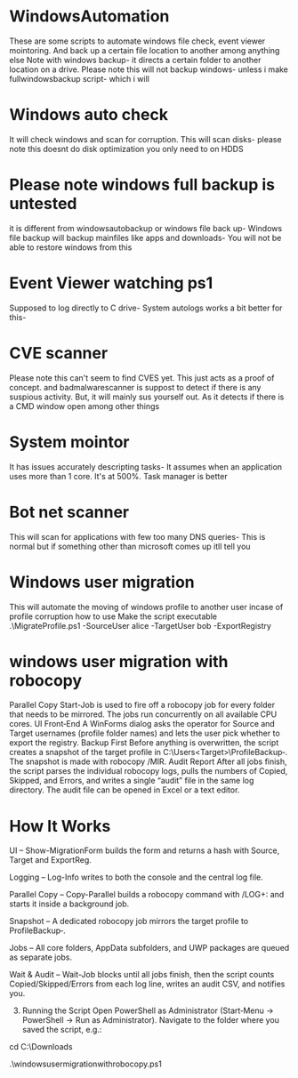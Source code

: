 # WindowsAutomation
These are some scripts to automate windows file check, event viewer mointoring. And back up a certain file location to another among anything else
Note with windows backup- it directs a certain folder to another location on a drive. Please note this will not backup windows- unless i make fullwindowsbackup script- which i will
# Windows auto check
It will check windows and scan for corruption. This will scan disks- please note this doesnt do disk optimization you only need to on HDDS
# Please note windows full backup is untested
it is different from windowsautobackup or windows file back up- Windows file backup will backup mainfiles like apps and downloads- You will not be able to restore windows from this
# Event Viewer watching ps1
Supposed to log directly to C drive- System autologs works a bit better for this-
# CVE scanner
Please note this can't seem to find CVES yet. This just acts as a proof of concept.
and badmalwarescanner is suppost to detect if there is any suspious activity. But, it will mainly sus yourself out. As it detects if there is a CMD window open among other things
# System mointor 
It has issues accurately descripting tasks- It assumes when an application uses more than 1 core. It's at 500%. Task manager is better
# Bot net scanner
This will scan for applications with few too many DNS queries- This is normal but if something other than microsoft comes up itll tell you
# Windows user migration
This will automate the moving of windows profile to another user incase of profile corruption
how to use 
Make the script executable
.\MigrateProfile.ps1 -SourceUser alice -TargetUser bob -ExportRegistry
# windows user migration with robocopy 
Parallel Copy
Start-Job is used to fire off a robocopy job for every folder that needs to be mirrored. The jobs run concurrently on all available CPU cores.
UI Front‑End
A WinForms dialog asks the operator for Source and Target usernames (profile folder names) and lets the user pick whether to export the registry.
Backup First
Before anything is overwritten, the script creates a snapshot of the target profile in C:\Users\<Target>\ProfileBackup‑<timestamp>. The snapshot is made with robocopy /MIR.
Audit Report
After all jobs finish, the script parses the individual robocopy logs, pulls the numbers of Copied, Skipped, and Errors, and writes a single “audit” file in the same log directory. The audit file can be opened in Excel or a text editor.
# How It Works
 
UI – Show-MigrationForm builds the form and returns a hash with Source, Target and ExportReg.

Logging – Log-Info writes to both the console and the central log file.

Parallel Copy – Copy-Parallel builds a robocopy command with /LOG+:<LogFile> and starts it inside a background job.

Snapshot – A dedicated robocopy job mirrors the target profile to ProfileBackup‑<stamp>.

Jobs – All core folders, AppData subfolders, and UWP packages are queued as separate jobs.

Wait & Audit – Wait-Job blocks until all jobs finish, then the script counts Copied/Skipped/Errors from each log line, writes an audit CSV, and notifies you.

3. Running the Script
Open PowerShell as Administrator (Start‑Menu → PowerShell → Run as Administrator).
Navigate to the folder where you saved the script, e.g.:

cd C:\Downloads

.\windowsusermigrationwithrobocopy.ps1
